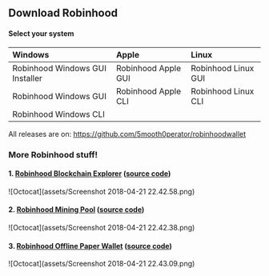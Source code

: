 ## Download Robinhood

#### Select your system

| Windows        | Apple          | Linux |
|:-------------|:------------------|:------|
| Robinhood Windows GUI Installer | Robinhood Apple GUI   | Robinhood Linux GUI  |
| Robinhood Windows GUI           | Robinhood Apple CLI   | Robinhood Linux CLI  |
| Robinhood Windows CLI           |

All releases are on: https://github.com/5mooth0perator/robinhoodwallet

### More Robinhood stuff!

#### 1. [Robinhood Blockchain Explorer](http://5mooth0perator.000webhostapp.com/explorer/) ([source code](https://github.com/5mooth0perator))
![Octocat](assets/Screenshot 2018-04-21 22.42.58.png)

#### 2. [Robinhood Mining Pool](http://5mooth0perator.000webhostapp.com/pool/) ([source code](https://github.com/5mooth0perator))
![Octocat](assets/Screenshot 2018-04-21 22.42.38.png)

#### 3. [Robinhood Offline Paper Wallet](http://getrobinhood.tk/paper-wallet-generator/index.html) ([source code](https://github.com/5mooth0perator))
![Octocat](assets/Screenshot 2018-04-21 22.43.09.png)
